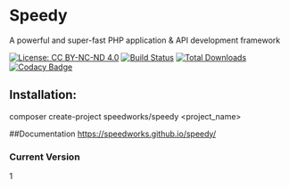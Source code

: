 # Speedy
A powerful and super-fast PHP application & API development framework

[![License: CC BY-NC-ND 4.0](https://licensebuttons.net/l/by-nc-nd/4.0/80x15.png)](http://creativecommons.org/licenses/by-nc-nd/4.0/)
[![Build Status](https://travis-ci.org/speedworks/speedy.svg?branch=master)](https://travis-ci.org/speedworks/speedy)
[![Total Downloads](https://poser.pugx.org/speedworks/speedy/downloads)](https://packagist.org/packages/speedworks/speedy)
[![Codacy Badge](https://api.codacy.com/project/badge/Grade/397757191037468e8b4c074910c32cfb)](https://www.codacy.com/app/shaktiphartiyal/speedy?utm_source=github.com&amp;utm_medium=referral&amp;utm_content=speedworks/speedy&amp;utm_campaign=Badge_Grade)
## Installation:
composer create-project speedworks/speedy <project_name>

##Documentation
https://speedworks.github.io/speedy/
### Current Version
1